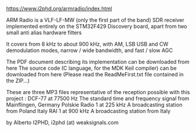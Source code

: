 
https://www.i2phd.org/armradio/index.html


ARM Radio is a VLF-LF-MW (only the first part of the band) SDR receiver implemented entirely on the 
STM32F429 Discovery board, apart from two small anti alias hardware filters
 

 
It covers from 8 kHz to about 900 kHz, with AM, LSB USB and CW demodulation modes,
narrow / wide bandwidth, and fast / slow AGC
 	 
The PDF document describing its implementation can be downloaded from here
The source code (C language, for the MDK Keil compiler) can be downloaded from here
(Please read the ReadMeFirst.txt file contained in the ZIP...)

These are three MP3 files representative of the reception possible with this project :
DCF-77 at 77500 Hz           The standard time and frequency signal from Mainflingen, Germany
Polskie Radio 1 at 225 kHz   A broadcasting station from Poland
Italy RAI 1 at 900 kHz        A broadcasting station from Italy

 
by Alberto I2PHD, i2phd (at) weaksignals.com


